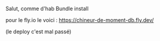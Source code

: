 Salut, comme d'hab
Bundle install

pour le fly.io le voici : https://chineur-de-moment-db.fly.dev/

(le deploy c'est mal passé)